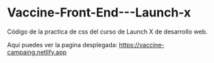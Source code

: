 # Vaccine-Front-End---Launch-x
Código de la practica de css del curso de Launch X de desarrollo web.  

Aqui puedes ver la pagina desplegada: https://vaccine-campaing.netlify.app
